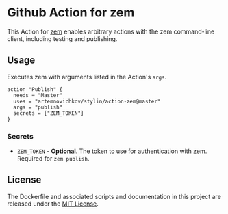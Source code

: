 # Github Action for zem
This Action for [zem](https://github.com/zeplin/zem) enables arbitrary actions with the zem command-line client, including testing and publishing.

## Usage

Executes zem with arguments listed in the Action's `args`.

```
action "Publish" {
  needs = "Master"
  uses = "artemnovichkov/stylin/action-zem@master"
  args = "publish"
  secrets = ["ZEM_TOKEN"]
}
```

### Secrets

* `ZEM_TOKEN` - **Optional**. The token to use for authentication with zem. Required for `zem publish`.

## License

The Dockerfile and associated scripts and documentation in this project are released under the [MIT License](LICENSE).
